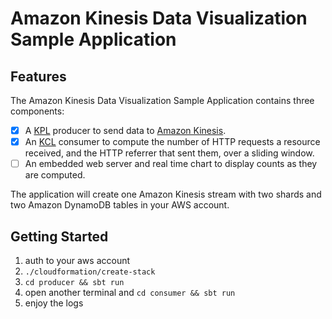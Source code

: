 # Amazon Kinesis Data Visualization Sample Application

## Features

The Amazon Kinesis Data Visualization Sample Application contains three components:

- [X] A [KPL][kpl] producer to send data to [Amazon Kinesis][kinesis].
- [X] An [KCL][kcl] consumer to compute the number of HTTP requests a resource received, and the HTTP referrer that sent them, over a sliding window.
- [ ] An embedded web server and real time chart to display counts as they are computed.

The application will create one Amazon Kinesis stream with two shards and two Amazon DynamoDB tables in your AWS account.

## Getting Started
1. auth to your aws account
2. `./cloudformation/create-stack`
2. `cd producer && sbt run`
3. open another terminal and `cd consumer && sbt run`
4. enjoy the logs

[kinesis]: http://aws.amazon.com/kinesis
[kcl]: https://docs.aws.amazon.com/streams/latest/dev/developing-consumers-with-kcl.html
[kpl]: https://docs.aws.amazon.com/streams/latest/dev/developing-producers-with-kpl.html
